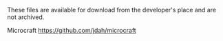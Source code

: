 These files are available for download from the developer's place and are not archived.

Microcraft
https://github.com/jdah/microcraft
